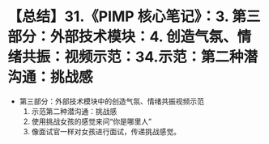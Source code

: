 # 【总结】31.《PIMP 核心笔记》：3. 第三部分：外部技术模块：4. 创造气氛、情绪共振：视频示范：34.示范：第二种潜沟通：挑战感

-   第三部分：外部技术模块中的创造气氛、情绪共振视频示范
    1.  示范第二种潜沟通：挑战感
    2.  使用挑战女孩的感觉来问“你是哪里人”
    3.  像面试官一样对女孩进行面试，传递挑战感觉。